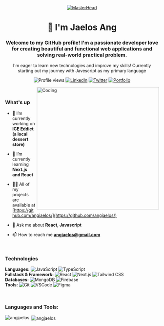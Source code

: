 <div align="center">
  <a href="https://rishavchanda.io">
    <img src="https://cdn.dribbble.com/userupload/9530966/file/original-f6a6c5df77049ad5d1786ceb9835a042.jpg?resize=752x477" alt="MasterHead">
  </a>
</div>
<h1 align="center">👋 I'm Jaelos Ang</h1>
<h3 align="center">Welcome to my GitHub profile! I'm a passionate developer love for creating beautiful and functional web applications and solving real-world practical problem.</h3>

<p align="center">I'm eager to learn new technologies and improve my skills! Currently starting out my journey with Javescript as my primary language</p>

<p align="center">
  <img src="https://komarev.com/ghpvc/?username=angjaelos&color=brightgreen" alt="Profile views" />
  <a href="https://www.linkedin.com/in/angjaelos/"><img src="https://img.shields.io/badge/-LinkedIn-blue?style=flat&logo=Linkedin&logoColor=white" alt="LinkedIn"></a>
  <a href="https://twitter.com/angjaelos"><img src="https://img.shields.io/badge/-Twitter-blue?style=flat&logo=Twitter&logoColor=white" alt="Twitter"></a>
  <a href="https://angjaelos.vercel.app"><img src="https://img.shields.io/badge/-Portfolio-black?style=flat&logo=firefox&logoColor=white" alt="Portfolio"></a>
</p>

<img align="right" alt="Coding" width="400" src="https://mir-s3-cdn-cf.behance.net/project_modules/hd/06f21a161921919.63cd7887d0a70.gif">

</br>
<h3 align="left">What's up</h3>

- 🔭 I’m currently working on **ICE Eddict (a local dessert store)**

- 🌱 I’m currently learning **Next.js and React**

- 👨‍💻 All of my projects are available at [https://github.com/angjaelos/](https://github.com/angjaelos/)

- 💬 Ask me about **React, Javascript**

- 📫 How to reach me **angjaelos@gmail.com**
</br>

<h3 align="left">Technologies</h3>

**Languages:** ![JavaScript](https://img.shields.io/badge/-JavaScript-black?style=flat-square&logo=javascript) ![TypeScript](https://img.shields.io/badge/-TypeScript-007ACC?style=flat-square&logo=typescript)</br>
**Fullstack & Framework:** ![React](https://img.shields.io/badge/-React-black?style=flat-square&logo=react) ![Next.js](https://img.shields.io/badge/-Next.js-black?style=flat-square&logo=next.js) ![Tailwind CSS](https://img.shields.io/badge/-Tailwind%20CSS-38B2AC?style=flat-square&logo=tailwind-css)</br>
**Databases:** ![MongoDB](https://img.shields.io/badge/-MongoDB-black?style=flat-square&logo=mongodb) ![Firebase](https://img.shields.io/badge/-Firebase-black?style=flat-square&logo=firebase)</br>
**Tools:** ![Git](https://img.shields.io/badge/-Git-black?style=flat-square&logo=git) ![VSCode](https://img.shields.io/badge/-VS%20Code-black?style=flat-square&logo=visual-studio-code) ![Figma](https://img.shields.io/badge/-Figma-black?style=flat-square&logo=figma)

</br>
<h3 align="left">Languages and Tools:</h3>


<p><img align="left" src="https://github-readme-stats.vercel.app/api/top-langs?username=angjaelos&show_icons=true&locale=en&layout=compact" alt="angjaelos" /></p>

<p>&nbsp;<img align="center" src="https://github-readme-stats.vercel.app/api?username=angjaelos&show_icons=true&locale=en" alt="angjaelos" /></p>
